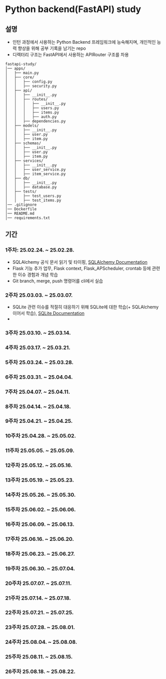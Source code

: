 # Python backend(FastAPI) study

## 설명
- 인턴 과정에서 사용하는 Python Backend 프레임워크에 능숙해지며, 개인적인 능력 향상을 위해 공부 기록을 남기는 repo
- 디렉터리 구조는 FastAPI에서 사용하는 APIRouter 구조를 차용
``` Directory Structure
fastapi-study/
│── apps/
│   ├── main.py
│   ├── core/
│   │   ├── config.py
│   │   ├── security.py
│   ├── api/
│   │   ├── __init__.py
│   │   ├── routes/
│   │   │   ├── __init__.py
│   │   │   ├── users.py
│   │   │   ├── items.py
│   │   │   ├── auth.py
│   │   ├── dependencies.py
│   ├── models/
│   │   ├── __init__.py
│   │   ├── user.py
│   │   ├── item.py
│   ├── schemas/
│   │   ├── __init__.py
│   │   ├── user.py
│   │   ├── item.py
│   ├── services/
│   │   ├── __init__.py
│   │   ├── user_service.py
│   │   ├── item_service.py
│   ├── db/
│   │   ├── __init__.py
│   │   ├── database.py
│   ├── tests/
│   │   ├── test_users.py
│   │   ├── test_items.py
│── .gitignore
│── Dockerfile
│── README.md
│── requirements.txt

```

## 기간
### 1주차: 25.02.24. ~ 25.02.28.
- SQLAlchemy 공식 문서 읽기 및 타이핑, [SQLAlchemy Documentation](https://docs.sqlalchemy.org/en/20/tutorial/index.html)
- Flask 기능 추가 업무, Flask context, Flask_APScheduler, crontab 등에 관련한 이슈 경험과 개념 학습
- Git branch, merge, push 명령어를 cli에서 실습

### 2주차 25.03.03. ~ 25.03.07.
- SQLite 관련 이슈를 적절히 대응하기 위해 SQLite에 대한 학습(+ SQLAlchemy 이어서 학습), [SQLite Documentation](https://www.sqlite.org/docs.html)
- 

### 3주차 25.03.10. ~ 25.03.14.

### 4주차 25.03.17. ~ 25.03.21.

### 5주차 25.03.24. ~ 25.03.28.

### 6주차 25.03.31. ~ 25.04.04.

### 7주차 25.04.07. ~ 25.04.11.

### 8주차 25.04.14. ~ 25.04.18.

### 9주차 25.04.21. ~ 25.04.25.

### 10주차 25.04.28. ~ 25.05.02.

### 11주차 25.05.05. ~ 25.05.09.

### 12주차 25.05.12. ~ 25.05.16.

### 13주차 25.05.19. ~ 25.05.23.

### 14주차 25.05.26. ~ 25.05.30.

### 15주차 25.06.02. ~ 25.06.06.

### 16주차 25.06.09. ~ 25.06.13.

### 17주차 25.06.16. ~ 25.06.20.

### 18주차 25.06.23. ~ 25.06.27.

### 19주차 25.06.30. ~ 25.07.04.

### 20주차 25.07.07. ~ 25.07.11.

### 21주차 25.07.14. ~ 25.07.18.

### 22주차 25.07.21. ~ 25.07.25.

### 23주차 25.07.28. ~ 25.08.01.

### 24주차 25.08.04. ~ 25.08.08.

### 25주차 25.08.11. ~ 25.08.15.

### 26주차 25.08.18. ~ 25.08.22.


